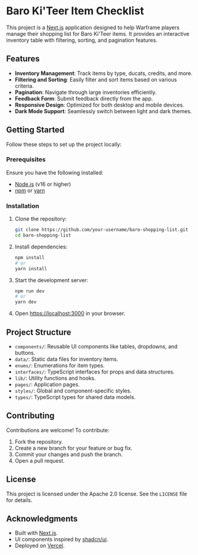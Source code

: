 # Baro Ki'Teer Item Checklist

This project is a [Next.js](https://nextjs.org) application designed to help Warframe players manage their shopping list for Baro Ki'Teer items. It provides an interactive inventory table with filtering, sorting, and pagination features.

## Features

- **Inventory Management**: Track items by type, ducats, credits, and more.
- **Filtering and Sorting**: Easily filter and sort items based on various criteria.
- **Pagination**: Navigate through large inventories efficiently.
- **Feedback Form**: Submit feedback directly from the app.
- **Responsive Design**: Optimized for both desktop and mobile devices.
- **Dark Mode Support**: Seamlessly switch between light and dark themes.

## Getting Started

Follow these steps to set up the project locally:

### Prerequisites

Ensure you have the following installed:

- [Node.js](https://nodejs.org) (v16 or higher)
- [npm](https://www.npmjs.com) or [yarn](https://yarnpkg.com)

### Installation

1. Clone the repository:

   ```bash
   git clone https://github.com/your-username/baro-shopping-list.git
   cd baro-shopping-list
   ```

2. Install dependencies:

   ```bash
   npm install
   # or
   yarn install
   ```

3. Start the development server:

   ```bash
   npm run dev
   # or
   yarn dev
   ```

4. Open [https://localhost:3000](https://localhost:3000) in your browser.

## Project Structure

- `components/`: Reusable UI components like tables, dropdowns, and buttons.
- `data/`: Static data files for inventory items.
- `enums/`: Enumerations for item types.
- `interfaces/`: TypeScript interfaces for props and data structures.
- `lib/`: Utility functions and hooks.
- `pages/`: Application pages.
- `styles/`: Global and component-specific styles.
- `types/`: TypeScript types for shared data models.

## Contributing

Contributions are welcome! To contribute:

1. Fork the repository.
2. Create a new branch for your feature or bug fix.
3. Commit your changes and push the branch.
4. Open a pull request.

## License

This project is licensed under the Apache 2.0 license. See the `LICENSE` file for details.

## Acknowledgments

- Built with [Next.js](https://nextjs.org).
- UI components inspired by [shadcn/ui](https://ui.shadcn.com).
- Deployed on [Vercel](https://vercel.com).
